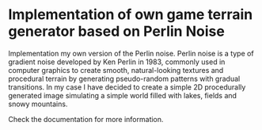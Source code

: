 # Implementation of own game terrain generator based on Perlin Noise

Implementation my own version of the Perlin noise. Perlin noise is a type of gradient noise developed by Ken Perlin in 1983, commonly used in computer graphics to create smooth, natural-looking textures and procedural terrain by generating pseudo-random patterns with gradual transitions. In my case I have decided to create a simple 2D procedurally generated image simulating a simple world filled with lakes, fields and snowy mountains.

Check the documentation for more information.
